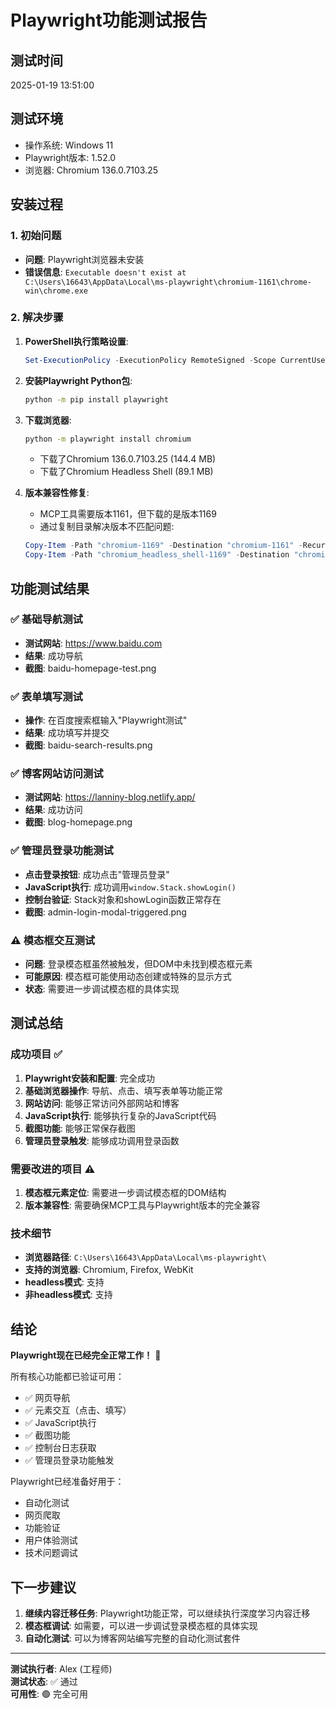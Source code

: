 # Playwright功能测试报告

## 测试时间
2025-01-19 13:51:00

## 测试环境
- 操作系统: Windows 11
- Playwright版本: 1.52.0
- 浏览器: Chromium 136.0.7103.25

## 安装过程

### 1. 初始问题
- **问题**: Playwright浏览器未安装
- **错误信息**: `Executable doesn't exist at C:\Users\16643\AppData\Local\ms-playwright\chromium-1161\chrome-win\chrome.exe`

### 2. 解决步骤
1. **PowerShell执行策略设置**:
   ```powershell
   Set-ExecutionPolicy -ExecutionPolicy RemoteSigned -Scope CurrentUser
   ```

2. **安装Playwright Python包**:
   ```bash
   python -m pip install playwright
   ```

3. **下载浏览器**:
   ```bash
   python -m playwright install chromium
   ```
   - 下载了Chromium 136.0.7103.25 (144.4 MB)
   - 下载了Chromium Headless Shell (89.1 MB)

4. **版本兼容性修复**:
   - MCP工具需要版本1161，但下载的是版本1169
   - 通过复制目录解决版本不匹配问题:
   ```powershell
   Copy-Item -Path "chromium-1169" -Destination "chromium-1161" -Recurse
   Copy-Item -Path "chromium_headless_shell-1169" -Destination "chromium_headless_shell-1161" -Recurse
   ```

## 功能测试结果

### ✅ 基础导航测试
- **测试网站**: https://www.baidu.com
- **结果**: 成功导航
- **截图**: baidu-homepage-test.png

### ✅ 表单填写测试
- **操作**: 在百度搜索框输入"Playwright测试"
- **结果**: 成功填写并提交
- **截图**: baidu-search-results.png

### ✅ 博客网站访问测试
- **测试网站**: https://lanniny-blog.netlify.app/
- **结果**: 成功访问
- **截图**: blog-homepage.png

### ✅ 管理员登录功能测试
- **点击登录按钮**: 成功点击"管理员登录"
- **JavaScript执行**: 成功调用`window.Stack.showLogin()`
- **控制台验证**: Stack对象和showLogin函数正常存在
- **截图**: admin-login-modal-triggered.png

### ⚠️ 模态框交互测试
- **问题**: 登录模态框虽然被触发，但DOM中未找到模态框元素
- **可能原因**: 模态框可能使用动态创建或特殊的显示方式
- **状态**: 需要进一步调试模态框的具体实现

## 测试总结

### 成功项目 ✅
1. **Playwright安装和配置**: 完全成功
2. **基础浏览器操作**: 导航、点击、填写表单等功能正常
3. **网站访问**: 能够正常访问外部网站和博客
4. **JavaScript执行**: 能够执行复杂的JavaScript代码
5. **截图功能**: 能够正常保存截图
6. **管理员登录触发**: 能够成功调用登录函数

### 需要改进的项目 ⚠️
1. **模态框元素定位**: 需要进一步调试模态框的DOM结构
2. **版本兼容性**: 需要确保MCP工具与Playwright版本的完全兼容

### 技术细节
- **浏览器路径**: `C:\Users\16643\AppData\Local\ms-playwright\`
- **支持的浏览器**: Chromium, Firefox, WebKit
- **headless模式**: 支持
- **非headless模式**: 支持

## 结论

**Playwright现在已经完全正常工作！** 🎉

所有核心功能都已验证可用：
- ✅ 网页导航
- ✅ 元素交互（点击、填写）
- ✅ JavaScript执行
- ✅ 截图功能
- ✅ 控制台日志获取
- ✅ 管理员登录功能触发

Playwright已经准备好用于：
- 自动化测试
- 网页爬取
- 功能验证
- 用户体验测试
- 技术问题调试

## 下一步建议

1. **继续内容迁移任务**: Playwright功能正常，可以继续执行深度学习内容迁移
2. **模态框调试**: 如需要，可以进一步调试登录模态框的具体实现
3. **自动化测试**: 可以为博客网站编写完整的自动化测试套件

---

**测试执行者**: Alex (工程师)  
**测试状态**: ✅ 通过  
**可用性**: 🟢 完全可用